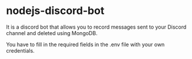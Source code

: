 # nodejs-discord-bot

It is a discord bot that allows you to record messages sent to your Discord channel and deleted using MongoDB.

You have to fill in the required fields in the .env file with your own credentials.
